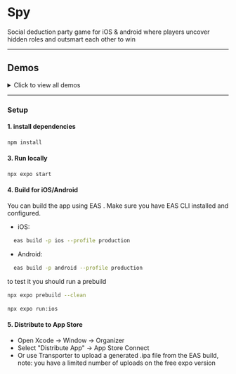 # Spy

Social deduction party game for iOS & android where players uncover hidden roles and outsmart each other to win

---

## Demos
<details>
  <summary>Click to view all demos</summary>

  ### Video Demo
  [Watch Demo Video](https://github.com/user-attachments/assets/d2c65a0c-1ff4-40a8-90b1-daa892283868)

  ### Screenshots
  <details>
    <summary>iPad Screenshots</summary>
    <img src="assets/demos/ipad/demo1.png" width="300" />
    <img src="assets/demos/ipad/demo2.png" width="300" />
    <img src="assets/demos/ipad/demo3.png" width="300" />
    <img src="assets/demos/ipad/demo4.png" width="300" />
    <img src="assets/demos/ipad/demo5.png" width="300" />
    <img src="assets/demos/ipad/demo6.png" width="300" />
    <img src="assets/demos/ipad/demo7.png" width="300" />
    <img src="assets/demos/ipad/demo8.png" width="300" />
    <img src="assets/demos/ipad/demo9.png" width="300" />
    <img src="assets/demos/ipad/demo10.png" width="300" />
  </details>

  <details>
    <summary>Other Screenshots</summary>
    <img src="assets/demos/demo1.png" width="300" />
    <img src="assets/demos/demo2.png" width="300" />
    <img src="assets/demos/demo3.png" width="300" />
    <img src="assets/demos/demo4.png" width="300" />
    <img src="assets/demos/demo5.png" width="300" />
    <img src="assets/demos/demo6.png" width="300" />
    <img src="assets/demos/demo7.png" width="300" />
    <img src="assets/demos/demo8.png" width="300" />
    <img src="assets/demos/demo9.png" width="300" />
    <img src="assets/demos/demo10.png" width="300" />
  </details>
</details>

---
### Setup

#### 1. install dependencies
```bash
npm install 
```

#### 3. Run locally 
```bash
npx expo start
```

#### 4. Build for iOS/Android

You can build the app using EAS . Make sure you have EAS CLI installed and configured.

- iOS:

```bash
  eas build -p ios --profile production
  ```
- Android:

```bash
  eas build -p android --profile production
  ```

to test it you should run a prebuild

```bash
npx expo prebuild --clean
```
```bash
npx expo run:ios
```

#### 5. Distribute to App Store

- Open Xcode → Window → Organizer
- Select "Distribute App" → App Store Connect
- Or use Transporter to upload a generated .ipa file from the EAS build, note: you have a limited number of uploads on the free expo version

